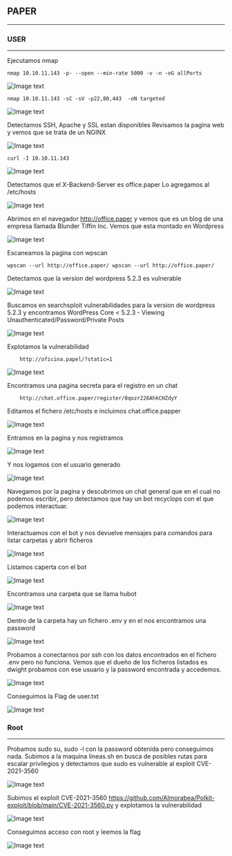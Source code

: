 ## PAPER ##
***

### USER ###

***
Ejecutamos nmap 
    
    nmap 10.10.11.143 -p- --open --min-rate 5000 -v -n -oG allPorts
    
![Image text](https://github.com/b14nc0/images/blob/main/Paper/allPorts.jpg)

    nmap 10.10.11.143 -sC -sV -p22,80,443  -oN targeted

![Image text](https://github.com/b14nc0/images/blob/main/Paper/targeted.jpg)

Detectamos SSH, Apache y SSL estan disponibles
Revisamos la pagina web y vemos que se trata de un NGINX

![Image text](https://github.com/b14nc0/images/blob/main/Paper/nginx.jpg)

    curl -I 10.10.11.143

![Image text](https://github.com/b14nc0/images/blob/main/Paper/curl.jpg)

Detectamos que el X-Backend-Server es office.paper
Lo agregamos al /etc/hosts

![Image text](https://github.com/b14nc0/images/blob/main/Paper/hosts.jpg)

Abrimos en el navegador http://office.paper y vemos que es un blog de una empresa llamada Blunder Tiffin Inc.
Vemos que esta montado en Wordpress

![Image text](https://github.com/b14nc0/images/blob/main/Paper/wappanalizer.jpg)  

Escaneamos la pagina con wpscan

    wpscan --url http://office.paper/ wpscan --url http://office.paper/
    
Detectamos que la version del wordpress 5.2.3 es vulnerable

![Image text](https://github.com/b14nc0/images/blob/main/Paper/wpscan.jpg)

Buscamos en searchsploit vulnerabilidades para la version de wordpress 5.2.3 y encontramos WordPress Core < 5.2.3 - Viewing Unauthenticated/Password/Private Posts 

![Image text](https://github.com/b14nc0/images/blob/main/Paper/searchsploit.jpg)

Explotamos la vulnerabilidad

        http://oficina.papel/?static=1
 
![Image text](https://github.com/b14nc0/images/blob/main/Paper/pagStatic.jpg)

Encontramos una pagina secreta para el registro en un chat

        http://chat.office.paper/register/8qozr226AhkCHZdyY

Editamos el fichero /etc/hosts e incluimos chat.office.papper

![Image text](https://github.com/b14nc0/images/blob/main/Paper/hosts2.jpg)
        
Entramos en la pagina y nos registramos

![Image text](https://github.com/b14nc0/images/blob/main/Paper/pagina%20de%20registro.jpg)

Y nos logamos con el usuario generado

![Image text](https://github.com/b14nc0/images/blob/main/Paper/login.jpg)

Navegamos por la pagina y descubrimos un chat general que en el cual no podemos escribir, pero detectamos que hay un bot recyclops con el que podemos interactuar.

![Image text](https://github.com/b14nc0/images/blob/main/Paper/chatBot.jpg)

Interactuamos con el bot y nos devuelve mensajes para comandos para listar carpetas y abrir ficheros

![Image text](https://github.com/b14nc0/images/blob/main/Paper/bot.jpg)

Listamos caperta con el bot 

![Image text](https://github.com/b14nc0/images/blob/main/Paper/recyclopslist.jpg)

Encontramos una carpeta que se llama hubot 

![Image text](https://github.com/b14nc0/images/blob/main/Paper/recyclopslisthubot.jpg)

Dentro de la carpeta hay un fichero .env y en el nos encontramos una password

![Image text](https://github.com/b14nc0/images/blob/main/Paper/recyclopsFileHubotEnv.jpg)

Probamos a conectarnos por ssh con los datos encontrados en el fichero .env pero no funciona.
Vemos que el dueño de los ficheros listados es dwight probamos con ese usuario y la password encontrada y accedemos.

![Image text](https://github.com/b14nc0/images/blob/main/Paper/ssh.jpg)

Conseguimos la Flag de user.txt

![Image text](https://github.com/b14nc0/images/blob/main/Paper/flagUser.jpg)

### Root ###
***

Probamos sudo su, sudo -l con la password obtenida pero conseguimos nada.
Subimos a la maquina lineas.sh en busca de posibles rutas para escalar privilegios y detectamos que sudo es vulnerable al exploit CVE-2021-3560

![Image text](https://github.com/b14nc0/images/blob/main/Paper/vulnSudo.jpg)

Subimos el exploit CVE-2021-3560
https://github.com/Almorabea/Polkit-exploit/blob/main/CVE-2021-3560.py
y explotamos la vulnerabilidad

![Image text](https://github.com/b14nc0/images/blob/main/Paper/cve20213560.jpg)

Conseguimos acceso con root y leemos la flag

![Image text](https://github.com/b14nc0/images/blob/main/Paper/root.jpg)



